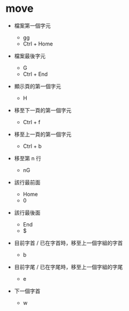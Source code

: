 # move

-   檔案第一個字元

    -   gg
    -   Ctrl + Home

-   檔案最後字元

    -   G
    -   Ctrl + End

-   顯示頁的第一個字元

    -   H

-   移至下一頁的第一個字元

    -   Ctrl + f

-   移至上一頁的第一個字元

    -   Ctrl + b

-   移至第 n 行

    -   nG

-   該行最前面

    -   Home
    -   0

-   該行最後面

    -   End
    -   $

-   目前字首 / 已在字首時，移至上一個字組的字首

    -   b

-   目前字尾 / 已在字尾時，移至上一個字組的字尾

    -   e

-   下一個字首
    -   w
